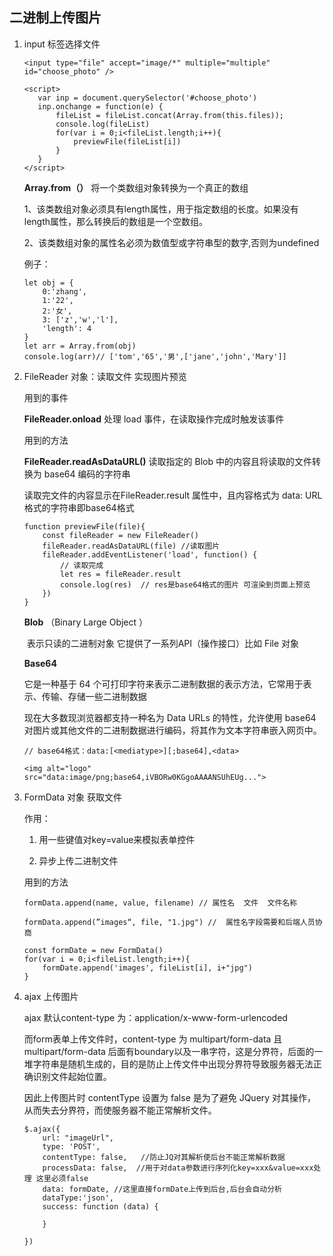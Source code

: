 ## 二进制上传图片

1. input 标签选择文件

   ```
   <input type="file" accept="image/*" multiple="multiple" id="choose_photo" />
   
   <script>
      var inp = document.querySelector('#choose_photo')
      inp.onchange = function(e) {			  
          fileList = fileList.concat(Array.from(this.files));  
          console.log(fileList) 
          for(var i = 0;i<fileList.length;i++){
              previewFile(fileList[i])
          }
      }
   </script>
   ```

   **Array.from（）**  将一个类数组对象转换为一个真正的数组

   1、该类数组对象必须具有length属性，用于指定数组的长度。如果没有length属性，那么转换后的数组是一个空数组。

   2、该类数组对象的属性名必须为数值型或字符串型的数字,否则为undefined

   例子：

   ```
   let obj = {
       0:'zhang', 
       1:'22',
       2:'女',
       3: ['z','w','l'],
       'length': 4
   }
   let arr = Array.from(obj)
   console.log(arr)// ['tom','65','男',['jane','john','Mary']]
   ```

2. FileReader 对象：读取文件  实现图片预览

   用到的事件

   **FileReader.onload**
   处理 load 事件，在读取操作完成时触发该事件

   用到的方法

   **FileReader.readAsDataURL()**
   读取指定的 Blob 中的内容且将读取的文件转换为 base64 编码的字符串

   读取完文件的内容显示在FileReader.result 属性中，且内容格式为 data: URL 格式的字符串即base64格式

   ```
   function previewFile(file){
       const fileReader = new FileReader()
       fileReader.readAsDataURL(file) //读取图片
       fileReader.addEventListener('load', function() {
           // 读取完成
           let res = fileReader.result
           console.log(res)  // res是base64格式的图片 可渲染到页面上预览
       })
   }
   ```

    **Blob**  （Binary Large Object ）  

   ​     表示只读的二进制对象  它提供了一系列API（操作接口）比如 File 对象 

    **Base64**

   它是一种基于 64 个可打印字符来表示二进制数据的表示方法，它常用于表示、传输、存储一些二进制数据

   现在大多数现浏览器都支持一种名为 Data URLs 的特性，允许使用 base64 对图片或其他文件的二进制数据进行编码，将其作为文本字符串嵌入网页中。

   ```
   // base64格式：data:[<mediatype>][;base64],<data>
   ```

   ```
   <img alt="logo" src="data:image/png;base64,iVBORw0KGgoAAAANSUhEUg...">
   ```

3. FormData 对象 获取文件

   作用：

   1. 用一些键值对key=value来模拟表单控件 

   2. 异步上传二进制文件

   用到的方法

   ```
   formData.append(name, value, filename) // 属性名  文件  文件名称 
   ```

   ```
   formData.append(”images“, file, "1.jpg") //  属性名字段需要和后端人员协商 
   ```

   ```
   const formDate = new FormData()
   for(var i = 0;i<fileList.length;i++){
       formDate.append('images', fileList[i], i+"jpg")
   }
   ```

4. ajax 上传图片

   ajax 默认content-type 为：application/x-www-form-urlencoded

   而form表单上传文件时，content-type 为 multipart/form-data   且 multipart/form-data 后面有boundary以及一串字符，这是分界符，后面的一堆字符串是随机生成的，目的是防止上传文件中出现分界符导致服务器无法正确识别文件起始位置。

   因此上传图片时 contentType 设置为 false 是为了避免 JQuery 对其操作，从而失去分界符，而使服务器不能正常解析文件。

   ```
   $.ajax({
       url: "imageUrl",
       type: 'POST',
       contentType: false,   //防止JQ对其解析使后台不能正常解析数据
       processData: false,  //用于对data参数进行序列化key=xxx&value=xxx处理 这里必须false
       data: formDate, //这里直接formDate上传到后台,后台会自动分析
       dataType:'json',
       success: function (data) {
    
       }
   
   })
   ```

   

